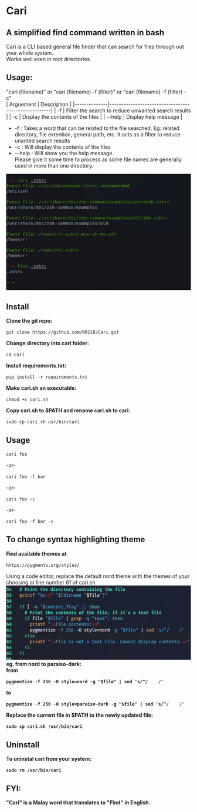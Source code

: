 # Cari
## A simplified find command written in bash
Cari is a CLI based general file finder that can search for files through out your whole system. <br>
Works well even in root directories.
## Usage: 
"cari (filename)" or "cari (filename) -f (filter)" or "cari (filename) -f (filter) -c" <br>
| Arguement    | Description                                         |
|--------------|-----------------------------------------------------|
|    -f        | Filter the search to reduce unwanted search results |
|    -c        | Display the contents of the files                   |
|  --help      | Display help message                                |

* -f : Takes a word that can be related to the file searched. Eg: related directory, file extention, general path, etc.
It acts as a filter to reduce unanted search results <br>
* -c : Will display the contents of the files <br>
* --help : Will show you the help message. <br>
Please give it some time to process as some file names are generally used in more than one directory. <br>

![Example](https://github.com/RR218/Cari/blob/main/images/Screenshot1.png)
## Install
**Clone the git repo:**
```
git clone https://github.com/RR218/Cari.git
```
**Change directory into cari folder:**
```
cd Cari
```
**Install requirements.txt:**
```
pip install -r requirements.txt
```
**Make cari.sh an executable:**
```
chmod +x cari.sh
```
**Copy cari.sh to $PATH and rename cari.sh to cari:**
```
sudo cp cari.sh usr/bin/cari
```
## Usage
```
cari foo
```
-or-
```
cari foo -f bar
```
-or-
```
cari foo -c
```
-or-
```
cari foo -f bar -c
```
## To change syntax highlighting theme
**Find available themes at**
```
https://pygments.org/styles/
```
Using a code editor, replace the default nord theme with the themes of your choosing at line number 61 of cari.sh <b> 
![Example](https://github.com/RR218/Cari/blob/main/images/screenshot2.png)
<br>
**eg. from nord to paraiso-dark:** <br>
from
```
pygmentize -f 256 -O style=nord -g "$file" | sed 's/^/    /'
```
to
```
pygmentize -f 256 -O style=paraiso-dark -g "$file" | sed 's/^/    /'
```
**Replace the current file in $PATH to the newly updated file:**
```
sudo cp cari.sh /usr/bin/cari
```
## Uninstall
**To uninstal cari from your system:**
```
sudo rm /usr/bin/cari
```

## FYI:
"Cari" is a Malay word that translates to "Find" in English.
